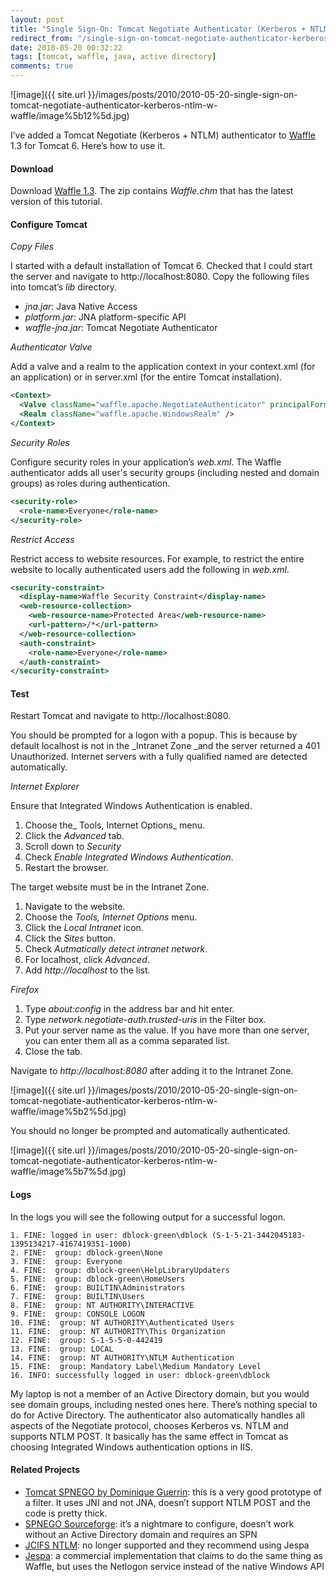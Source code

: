 ```yaml
---
layout: post
title: "Single Sign-On: Tomcat Negotiate Authenticator (Kerberos + NTLM) w/ Waffle"
redirect_from: "/single-sign-on-tomcat-negotiate-authenticator-kerberos-ntlm-w-waffle"
date: 2010-05-20 00:32:22
tags: [tomcat, waffle, java, active directory]
comments: true
---
```

![image]({{ site.url }}/images/posts/2010/2010-05-20-single-sign-on-tomcat-negotiate-authenticator-kerberos-ntlm-w-waffle/image%5b12%5d.jpg)

I’ve added a Tomcat Negotiate (Kerberos + NTLM) authenticator to [Waffle](https://github.com/dblock/waffle) 1.3 for Tomcat 6. Here’s how to use it.

#### Download

Download [Waffle 1.3](https://github.com/dblock/waffle/). The zip contains _Waffle.chm_ that has the latest version of this tutorial.

#### Configure Tomcat

_Copy Files_

I started with a default installation of Tomcat 6. Checked that I could start the server and navigate to http://localhost:8080. Copy the following files into tomcat’s _lib_ directory.

- _jna.jar_: Java Native Access
- _platform.jar_: JNA platform-specific API
- _waffle-jna.jar_: Tomcat Negotiate Authenticator

_Authenticator Valve_

Add a valve and a realm to the application context in your context.xml (for an application) or in server.xml (for the entire Tomcat installation).

```xml
<Context>
  <Valve className="waffle.apache.NegotiateAuthenticator" principalFormat="fqn" roleFormat="both" />
  <Realm className="waffle.apache.WindowsRealm" />
</Context>
```

_Security Roles_

Configure security roles in your application’s _web.xml_. The Waffle authenticator adds all user's security groups (including nested and domain groups) as roles during authentication.

```xml
<security-role>
  <role-name>Everyone</role-name>
</security-role>
```

_Restrict Access_

Restrict access to website resources. For example, to restrict the entire website to locally authenticated users add the following in _web.xml_.

```xml
<security-constraint>
  <display-name>Waffle Security Constraint</display-name>
  <web-resource-collection>
    <web-resource-name>Protected Area</web-resource-name>
    <url-pattern>/*</url-pattern>
  </web-resource-collection>
  <auth-constraint>
    <role-name>Everyone</role-name>
  </auth-constraint>
</security-constraint>
```

#### Test

Restart Tomcat and navigate to http://localhost:8080.

You should be prompted for a logon with a popup. This is because by default localhost is not in the _Intranet Zone _and the server returned a 401 Unauthorized. Internet servers with a fully qualified named are detected automatically.

_Internet Explorer_

Ensure that Integrated Windows Authentication is enabled.

1. Choose the_ Tools, Internet Options_ menu.
2. Click the _Advanced_ tab.
3. Scroll down to _Security_
4. Check _Enable Integrated Windows Authentication_.
5. Restart the browser.

The target website must be in the Intranet Zone.

1. Navigate to the website.
2. Choose the _Tools, Internet Options_ menu.
3. Click the _Local Intranet_ icon.
4. Click the _Sites_ button.
5. Check _Autmatically detect intranet network_.
6. For localhost, click _Advanced_.
7. Add _http://localhost_ to the list.

_Firefox_

1. Type _about:config_ in the address bar and hit enter.
2. Type _network.negotiate-auth.trusted-uris_ in the Filter box.
3. Put your server name as the value. If you have more than one server, you can enter them all as a comma separated list.
4. Close the tab.

Navigate to _http://localhost:8080_ after adding it to the Intranet Zone.

![image]({{ site.url }}/images/posts/2010/2010-05-20-single-sign-on-tomcat-negotiate-authenticator-kerberos-ntlm-w-waffle/image%5b2%5d.jpg)

You should no longer be prompted and automatically authenticated.

![image]({{ site.url }}/images/posts/2010/2010-05-20-single-sign-on-tomcat-negotiate-authenticator-kerberos-ntlm-w-waffle/image%5b7%5d.jpg)

#### Logs

In the logs you will see the following output for a successful logon.

```
1. FINE: logged in user: dblock-green\dblock (S-1-5-21-3442045183-1395134217-4167419351-1000)
2. FINE:  group: dblock-green\None
3. FINE:  group: Everyone
4. FINE:  group: dblock-green\HelpLibraryUpdaters
5. FINE:  group: dblock-green\HomeUsers
6. FINE:  group: BUILTIN\Administrators
7. FINE:  group: BUILTIN\Users
8. FINE:  group: NT AUTHORITY\INTERACTIVE
9. FINE:  group: CONSOLE LOGON
10. FINE:  group: NT AUTHORITY\Authenticated Users
11. FINE:  group: NT AUTHORITY\This Organization
12. FINE:  group: S-1-5-5-0-442419
13. FINE:  group: LOCAL
14. FINE:  group: NT AUTHORITY\NTLM Authentication
15. FINE:  group: Mandatory Label\Medium Mandatory Level
16. INFO: successfully logged in user: dblock-green\dblock
```

My laptop is not a member of an Active Directory domain, but you would see domain groups, including nested ones here. There’s nothing special to do for Active Directory. The authenticator also automatically handles all aspects of the Negotiate protocol, chooses Kerberos vs. NTLM and supports NTLM POST. It basically has the same effect in Tomcat as choosing Integrated Windows authentication options in IIS.

#### Related Projects

- [Tomcat SPNEGO by Dominique Guerrin](http://tomcatspnego.codeplex.com/): this is a very good prototype of a filter. It uses JNI and not JNA, doesn’t support NTLM POST and the code is pretty thick.
- [SPNEGO Sourceforge](http://spnego.sourceforge.net/): it’s a nightmare to configure, doesn’t work without an Active Directory domain and requires an SPN
- [JCIFS NTLM](http://jcifs.samba.org/src/docs/ntlmhttpauth.html): no longer supported and they recommend using Jespa
- [Jespa](http://www.ioplex.com/jespa.html): a commercial implementation that claims to do the same thing as Waffle, but uses the Netlogon service instead of the native Windows API
